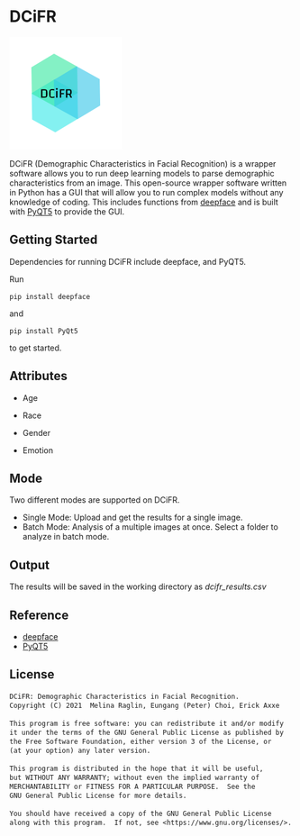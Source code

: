 # DCiFR

![](https://github.com/peter1125/DCiFR/blob/main/logo.png)

DCiFR (Demographic Characteristics in Facial Recognition) is a wrapper software allows you to run deep learning models to parse demographic characteristics from an image. This open-source wrapper software written in Python has a GUI that will allow you to run complex models without any knowledge of coding. This includes functions from [deepface](https://github.com/serengil/deepface) and is built with [PyQT5](https://pypi.org/project/PyQt5/) to provide the GUI.

## Getting Started

Dependencies for running DCiFR include deepface, and PyQT5.

Run
```
pip install deepface
```
and 
```
pip install PyQt5
```
to get started. 

## Attributes

+ Age

+ Race

+ Gender

+ Emotion


## Mode

Two different modes are supported on DCiFR. 

+ Single Mode: Upload and get the results for a single image. 
+ Batch Mode: Analysis of a multiple images at once. Select a folder to analyze in batch mode.


## Output
The results will be saved in the working directory as *dcifr_results.csv*

## Reference

+ [deepface](https://github.com/serengil/deepface)
+ [PyQT5](https://pypi.org/project/PyQt5/)

## License

    DCiFR: Demographic Characteristics in Facial Recognition.
    Copyright (C) 2021  Melina Raglin, Eungang (Peter) Choi, Erick Axxe

    This program is free software: you can redistribute it and/or modify
    it under the terms of the GNU General Public License as published by
    the Free Software Foundation, either version 3 of the License, or
    (at your option) any later version.

    This program is distributed in the hope that it will be useful,
    but WITHOUT ANY WARRANTY; without even the implied warranty of
    MERCHANTABILITY or FITNESS FOR A PARTICULAR PURPOSE.  See the
    GNU General Public License for more details.

    You should have received a copy of the GNU General Public License
    along with this program.  If not, see <https://www.gnu.org/licenses/>.

